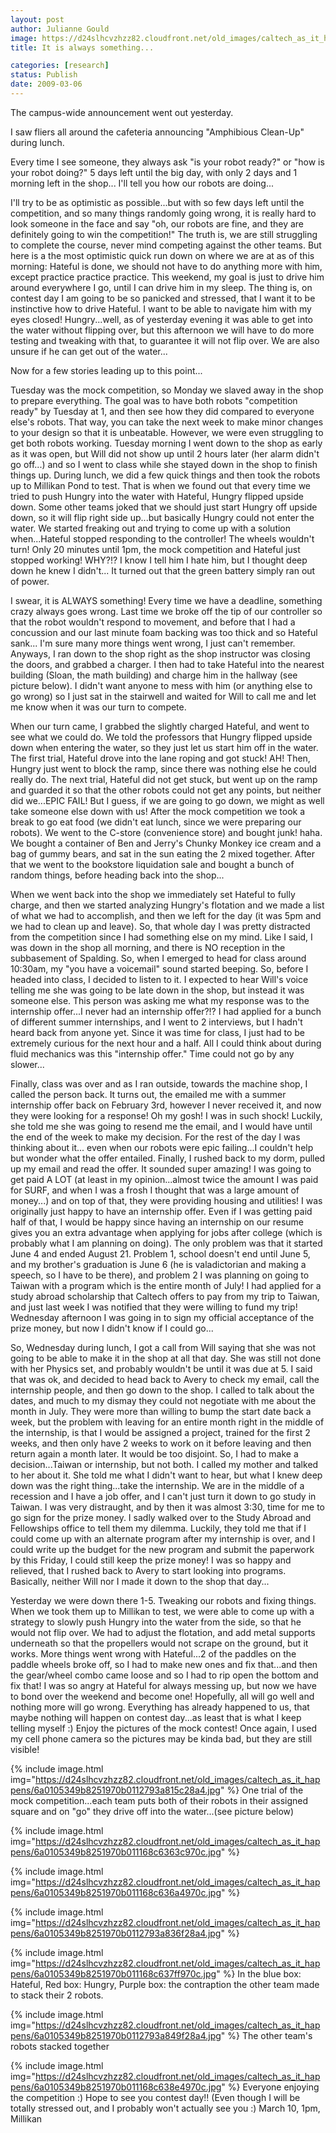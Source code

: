 ```yaml
---
layout: post
author: Julianne Gould
image: https://d24slhcvzhzz82.cloudfront.net/old_images/caltech_as_it_happens/6a0105349b8251970b011168c634ef970c.jpg
title: It is always something...

categories: [research]
status: Publish
date: 2009-03-06
---
```



The campus-wide announcement went out yesterday.

I saw fliers all around the cafeteria announcing "Amphibious Clean-Up" during lunch.

Every time I see someone, they always ask "is your robot ready?" or "how is your robot doing?"
5 days left until the big day, with only 2 days and 1 morning left in the shop... I'll tell you how our robots are doing...

I'll try to be as optimistic as possible...but with so few days left until the competition, and so many things randomly going wrong, it is really hard to look someone in the face and say "oh, our robots are fine, and they are definitely going to win the competition!" The truth is, we are still struggling to complete the course, never mind competing against the other teams. But here is a the most optimistic quick run down on where we are at as of this morning:
Hateful is done, we should not have to do anything more with him, except practice practice practice. This weekend, my goal is just to drive him around everywhere I go, until I can drive him in my sleep. The thing is, on contest day I am going to be so panicked and stressed, that I want it to be instinctive how to drive Hateful. I want to be able to navigate him with my eyes closed!
Hungry...well, as of yesterday evening it was able to get into the water without flipping over, but this afternoon we will have to do more testing and tweaking with that, to guarantee it will not flip over. We are also unsure if he can get out of the water...

Now for a few stories leading up to this point...

Tuesday was the mock competition, so Monday we slaved away in the shop to prepare everything. The goal was to have both robots "competition ready" by Tuesday at 1, and then see how they did compared to everyone else's robots. That way, you can take the next week to make minor changes to your design so that it is unbeatable. However, we were even struggling to get both robots working. Tuesday morning I went down to the shop as early as it was open, but Will did not show up until 2 hours later (her alarm didn't go off...) and so I went to class while she stayed down in the shop to finish things up. During lunch, we did a few quick things and then took the robots up to Millikan Pond to test. That is when we found out that every time we tried to push Hungry into the water with Hateful, Hungry flipped upside down. Some other teams joked that we should just start Hungry off upside down, so it will flip right side up...but basically Hungry could not enter the water. We started freaking out and trying to come up with a solution when...Hateful stopped responding to the controller! The wheels wouldn't turn! Only 20 minutes until 1pm, the mock competition and Hateful just stopped working! WHY?!? I know I tell him I hate him, but I thought deep down he knew I didn't... It turned out that the green battery simply ran out of power.

I swear, it is ALWAYS something! Every time we have a deadline, something crazy always goes wrong. Last time we broke off the tip of our controller so that the robot wouldn't respond to movement, and before that I had a concussion and our last minute foam backing was too thick and so Hateful sank... I'm sure many more things went wrong, I just can't remember. Anyways, I ran down to the shop right as the shop instructor was closing the doors, and grabbed a charger. I then had to take Hateful into the nearest building (Sloan, the math building) and charge him in the hallway (see picture below). I didn't want anyone to mess with him (or anything else to go wrong) so I just sat in the stairwell and waited for Will to call me and let me know when it was our turn to compete.

When our turn came, I grabbed the slightly charged Hateful, and went to see what we could do. We told the professors that Hungry flipped upside down when entering the water, so they just let us start him off in the water. The first trial, Hateful drove into the lane roping and got stuck! AH! Then, Hungry just went to block the ramp, since there was nothing else he could really do. The next trial, Hateful did not get stuck, but went up on the ramp and guarded it so that the other robots could not get any points, but neither did we...EPIC FAIL! But I guess, if we are going to go down, we might as well take someone else down with us!
After the mock competition we took a break to go eat food (we didn't eat lunch, since we were preparing our robots). We went to the C-store (convenience store) and bought junk! haha. We bought a container of Ben and Jerry's Chunky Monkey ice cream and a bag of gummy bears, and sat in the sun eating the 2 mixed together. After that we went to the bookstore liquidation sale and bought a bunch of random things, before heading back into the shop...

When we went back into the shop we immediately set Hateful to fully charge, and then we started analyzing Hungry's flotation and we made a list of what we had to accomplish, and then we left for the day (it was 5pm and we had to clean up and leave). 
So, that whole day I was pretty distracted from the competition since I had something else on my mind. Like I said, I was down in the shop all morning, and there is NO reception in the subbasement of Spalding. So, when I emerged to head for class around 10:30am, my "you have a voicemail" sound started beeping. So, before I headed into class, I decided to listen to it. I expected to hear Will's voice telling me she was going to be late down in the shop, but instead it was someone else. This person was asking me what my response was to the internship offer...I never had an internship offer?!? I had applied for a bunch of different summer internships, and I went to 2 interviews, but I hadn't heard back from anyone yet. Since it was time for class, I just had to be extremely curious for the next hour and a half. All I could think about during fluid mechanics was this "internship offer." Time could not go by any slower...

Finally, class was over and as I ran outside, towards the machine shop, I called the person back. It turns out, the emailed me with a summer internship offer back on February 3rd, however I never received it, and now they were looking for a response! Oh my gosh! I was in such shock! Luckily, she told me she was going to resend me the email, and I would have until the end of the week to make my decision. For the rest of the day I was thinking about it... even when our robots were epic failing...I couldn't help but wonder what the offer entailed. Finally, I rushed back to my dorm, pulled up my email and read the offer. It sounded super amazing! I was going to get paid A LOT (at least in my opinion...almost twice the amount I was paid for SURF, and when I was a frosh I thought that was a large amount of money...) and on top of that, they were providing housing and utilities! I was originally just happy to have an internship offer. Even if I was getting paid half of that, I would be happy since having an internship on our resume gives you an extra advantage when applying for jobs after college (which is probably what I am planning on doing). The only problem was that it started June 4 and ended August 21. Problem 1, school doesn't end until June 5, and my brother's graduation is June 6 (he is valadictorian and making a speech, so I have to be there), and problem 2 I was planning on going to Taiwan with a program which is the entire month of July! I had applied for a study abroad scholarship that Caltech offers to pay from my trip to Taiwan, and just last week I was notified that they were willing to fund my trip! Wednesday afternoon I was going in to sign my official acceptance of the prize money, but now I didn't know if I could go...

So, Wednesday during lunch, I got a call from Will saying that she was not going to be able to make it in the shop at all that day. She was still not done with her Physics set, and probably wouldn't be until it was due at 5. I said that was ok, and decided to head back to Avery to check my email, call the internship people, and then go down to the shop. I called to talk about the dates, and much to my dismay they could not negotiate with me about the month in July. They were more than willing to bump the start date back a week, but the problem with leaving for an entire month right in the middle of the internship, is that I would be assigned a project, trained for the first 2 weeks, and then only have 2 weeks to work on it before leaving and then return again a month later. It would be too disjoint. So, I had to make a decision...Taiwan or internship, but not both. I called my mother and talked to her about it. She told me what I didn't want to hear, but what I knew deep down was the right thing...take the internship. We are in the middle of a recession and I have a job offer, and I can't just turn it down to go study in Taiwan. I was very distraught, and by then it was almost 3:30, time for me to go sign for the prize money. I sadly walked over to the Study Abroad and Fellowships office to tell them my dilemma. Luckily, they told me that if I could come up with an alternate program after my internship is over, and I could write up the budget for the new program and submit the paperwork by this Friday, I could still keep the prize money! I was so happy and relieved, that I rushed back to Avery to start looking into programs. Basically, neither Will nor I made it down to the shop that day...

Yesterday we were down there 1-5. Tweaking our robots and fixing things. When we took them up to Millikan to test, we were able to come up with a strategy to slowly push Hungry into the water from the side, so that he would not flip over. We had to adjust the flotation, and add metal supports underneath so that the propellers would not scrape on the ground, but it works. More things went wrong with Hateful...2 of the paddles on the paddle wheels broke off, so I had to make new ones and fix that...and then the gear/wheel combo came loose and so I had to rip open the bottom and fix that! I was so angry at Hateful for always messing up, but now we have to bond over the weekend and become one! Hopefully, all will go well and nothing more will go wrong. Everything has already happened to us, that maybe nothing will happen on contest day...as least that is what I keep telling myself :)
Enjoy the pictures of the mock contest! Once again, I used my cell phone camera so the pictures may be kinda bad, but they are still visible! 

{% include image.html img="https://d24slhcvzhzz82.cloudfront.net/old_images/caltech_as_it_happens/6a0105349b8251970b0112793a815c28a4.jpg" %} One trial of the mock competition...each team puts both of their robots in their assigned square and on "go" they drive off into the water...(see picture below)


{% include image.html img="https://d24slhcvzhzz82.cloudfront.net/old_images/caltech_as_it_happens/6a0105349b8251970b011168c6363c970c.jpg" %} 


{% include image.html img="https://d24slhcvzhzz82.cloudfront.net/old_images/caltech_as_it_happens/6a0105349b8251970b011168c636a4970c.jpg" %}

{% include image.html img="https://d24slhcvzhzz82.cloudfront.net/old_images/caltech_as_it_happens/6a0105349b8251970b0112793a836f28a4.jpg" %}

{% include image.html img="https://d24slhcvzhzz82.cloudfront.net/old_images/caltech_as_it_happens/6a0105349b8251970b011168c637ff970c.jpg" %} In the blue box: Hateful, Red box: Hungry, Purple box: the contraption the other team made to stack their 2 robots.


{% include image.html img="https://d24slhcvzhzz82.cloudfront.net/old_images/caltech_as_it_happens/6a0105349b8251970b0112793a849f28a4.jpg" %} The other team's robots stacked together


{% include image.html img="https://d24slhcvzhzz82.cloudfront.net/old_images/caltech_as_it_happens/6a0105349b8251970b011168c638e4970c.jpg" %} Everyone enjoying the competition :)
Hope to see you contest day!! (Even though I will be totally stressed out, and I probably won't actually see you :) March 10, 1pm, Millikan

